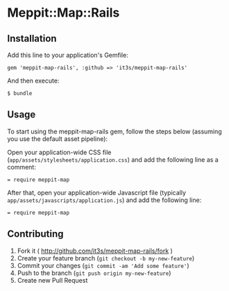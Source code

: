 # Meppit::Map::Rails

## Installation

Add this line to your application's Gemfile:

    gem 'meppit-map-rails', :github => 'it3s/meppit-map-rails'

And then execute:

    $ bundle

## Usage

To start using the meppit-map-rails gem, follow the steps below (assuming you use the default asset pipeline):

Open your application-wide CSS file (`app/assets/stylesheets/application.css`) and add the following line as a comment:

```
= require meppit-map
```

After that, open your application-wide Javascript file (typically `app/assets/javascripts/application.js`) and add the following line:

```
= require meppit-map
```

## Contributing

1. Fork it ( http://github.com/it3s/meppit-map-rails/fork )
2. Create your feature branch (`git checkout -b my-new-feature`)
3. Commit your changes (`git commit -am 'Add some feature'`)
4. Push to the branch (`git push origin my-new-feature`)
5. Create new Pull Request

